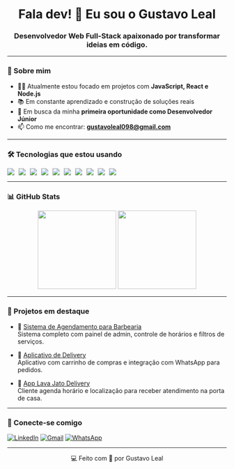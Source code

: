 <h1 align="center">Fala dev! 👋 Eu sou o Gustavo Leal</h1>
<h3 align="center">Desenvolvedor Web Full-Stack apaixonado por transformar ideias em código.</h3>

---

### 🚀 Sobre mim

- 👨‍💻 Atualmente estou focado em projetos com **JavaScript, React e Node.js**
- 📚 Em constante aprendizado e construção de soluções reais
- 💼 Em busca da minha **primeira oportunidade como Desenvolvedor Júnior**
- 📫 Como me encontrar: **gustavoleal098@gmail.com**

---

### 🛠️ Tecnologias que estou usando

<div style="display: flex; flex-wrap: wrap; gap: 10px;">
  <img src="https://img.shields.io/badge/HTML5-E34F26?style=for-the-badge&logo=html5&logoColor=white"/>
  <img src="https://img.shields.io/badge/CSS3-1572B6?style=for-the-badge&logo=css3&logoColor=white"/>
  <img src="https://img.shields.io/badge/JavaScript-F7DF1E?style=for-the-badge&logo=javascript&logoColor=black"/>
  <img src="https://img.shields.io/badge/React-61DAFB?style=for-the-badge&logo=react&logoColor=black"/>
  <img src="https://img.shields.io/badge/Node.js-339933?style=for-the-badge&logo=node.js&logoColor=white"/>
  <img src="https://img.shields.io/badge/Styled--Components-db7093?style=for-the-badge&logo=styled-components&logoColor=white"/>
  <img src="https://img.shields.io/badge/PostgreSQL-316192?style=for-the-badge&logo=postgresql&logoColor=white"/>
  <img src="https://img.shields.io/badge/MongoDB-47A248?style=for-the-badge&logo=mongodb&logoColor=white"/>
  <img src="https://img.shields.io/badge/Git-F05032?style=for-the-badge&logo=git&logoColor=white"/>
  <img src="https://img.shields.io/badge/Docker-2496ED?style=for-the-badge&logo=docker&logoColor=white"/>
</div>

---

### 📊 GitHub Stats

<div align="center">
  <img height="180em" src="https://github-readme-stats.vercel.app/api?username=gusleal098&show_icons=true&theme=tokyonight"/>
  <img height="180em" src="https://github-readme-stats.vercel.app/api/top-langs/?username=gusleal098&layout=compact&theme=tokyonight"/>
</div>

---

### 💼 Projetos em destaque

- 💈 [Sistema de Agendamento para Barbearia](https://github.com/gusleal098/barbershop-interface)  
  Sistema completo com painel de admin, controle de horários e filtros de serviços.

- 🍔 [Aplicativo de Delivery](https://github.com/gusleal098/delivery-interface)  
  Aplicativo com carrinho de compras e integração com WhatsApp para pedidos.

- 🧼 [App Lava Jato Delivery](https://github.com/gusleal098/lava-jato)  
  Cliente agenda horário e localização para receber atendimento na porta de casa.

---

### 🤝 Conecte-se comigo

[![LinkedIn](https://img.shields.io/badge/-LinkedIn-0A66C2?style=for-the-badge&logo=linkedin&logoColor=white)](https://www.linkedin.com/in/gustavo-leal-carvalho/)
[![Gmail](https://img.shields.io/badge/-Gmail-D14836?style=for-the-badge&logo=gmail&logoColor=white)](mailto:gustavoleal098@gmail.com)
[![WhatsApp](https://img.shields.io/badge/-WhatsApp-25D366?style=for-the-badge&logo=whatsapp&logoColor=white)](https://wa.me/5521976982316)

---

<p align="center">💻 Feito com 💙 por Gustavo Leal</p>
